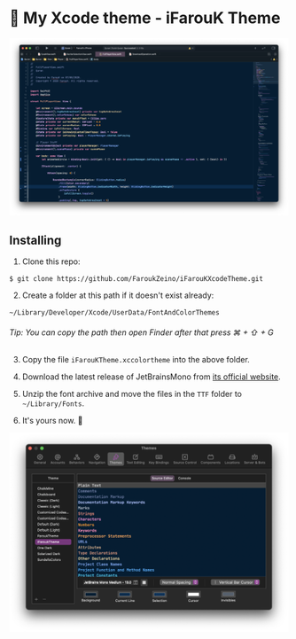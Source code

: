 # 🎨 My Xcode theme - iFarouK Theme

![](Preview.png)

## Installing 

1. Clone this repo:
```
$ git clone https://github.com/FaroukZeino/iFarouKXcodeTheme.git
```

2. Create a folder at this path if it doesn't exist already:
```
~/Library/Developer/Xcode/UserData/FontAndColorThemes
```
###### Tip: You can copy the path then open Finder after that press ⌘ + ⇧ + G

3. Copy the file `iFarouKTheme.xccolortheme` into the above folder.

4. Download the latest release of JetBrainsMono from [its official website](https://www.jetbrains.com/lp/mono/).

5. Unzip the font archive and move the files in the `TTF` folder to `~/Library/Fonts`.

6. It's yours now. 🥳

![](Themes.png)
